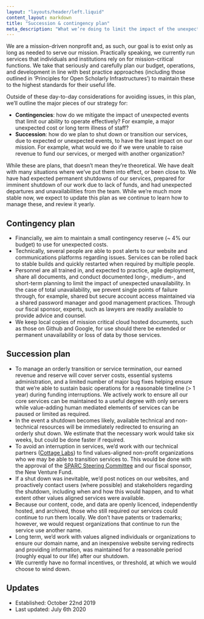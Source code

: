```yaml
---
layout: "layouts/header/left.liquid"
content_layout: markdown
title: "Succession & contingency plan"
meta_description: "What we’re doing to limit the impact of the unexpected, and ensure an orderly shutdown if required."
---
```

We are a mission-driven nonprofit and, as such, our goal is to exist only as long as needed to serve our mission. Practically speaking, we currently run services that individuals and institutions rely on for mission-critical functions. We take that seriously and carefully plan our budget, operations, and development in line with best practice approaches (including those outlined in ‘Principles for Open Scholarly Infrastructures’) to maintain these to the highest standards for their useful life.

Outside of these day-to-day considerations for avoiding issues, in this plan, we’ll outline the major pieces of our strategy for:

* **Contingencies**: how do we mitigate the impact of unexpected events that limit our ability to operate effectively? For example, a major unexpected cost or long term illness of staff?
* **Succession**: how do we plan to shut down or transition our services, due to expected or unexpected events, to have the least impact on our mission. For example, what would we do if we were unable to raise revenue to fund our services, or merged with another organization?

While these are plans, that doesn’t mean they’re theoretical. We have dealt with many situations where we’ve put them into effect, or been close to. We have had expected permanent shutdowns of our services, prepared for imminent shutdown of our work due to lack of funds, and had unexpected departures and unavailabilities from the team. While we’re much more stable now, we expect to update this plan as we continue to learn how to manage these, and review it yearly.

## Contingency plan

* Financially, we aim to maintain a small contingency reserve (~ 4% our budget) to use for unexpected costs.
* Technically, several people are able to post alerts to our website and communications platforms regarding issues. Services can be rolled back to stable builds and quickly restarted when required by multiple people.
* Personnel are all trained in, and expected to practice, agile deployment, share all documents, and conduct documented long-, medium-, and short-term planning to limit the impact of unexpected unavailability. In the case of total unavailability, we prevent single points of failure through, for example, shared but secure account access maintained via a shared password manager and good management practices. Through our fiscal sponsor, experts, such as lawyers are readily available to provide advice and counsel.
* We keep local copies of mission critical cloud hosted documents, such as those on Github and Google, for use should there be extended or permanent unavailability or loss of data by those services.

## Succession plan

* To manage an orderly transition or service termination, our earned revenue and reserve will cover server costs, essential systems administration, and a limited number of major bug fixes helping ensure that we’re able to sustain basic operations for a reasonable timeline (> 1 year) during funding interruptions. We actively work to ensure all our core services can be maintained to a useful degree with only servers while value-adding human mediated elements of services can be paused or limited as required.
* In the event a shutdown becomes likely, available technical and non-technical resources will be immediately redirected to ensuring an orderly shut down. We estimate that the necessary work would take six weeks, but could be done faster if required.
* To avoid an interruption in services, we’d work with our technical partners ([Cottage Labs](https://cottagelabs.com/)) to find values-aligned non-profit organizations who we may be able to transition services to. This would be done with the approval of the [SPARC Steering Committee](https://sparcopen.org/who-we-are/governance/) and our fiscal sponsor, the New Venture Fund.
* If a shut down was inevitable, we’d post notices on our websites, and proactively contact users (where possible) and stakeholders regarding the shutdown, including when and how this would happen, and to what extent other values aligned services were available.
* Because our content, code, and data are openly licenced, independently hosted, and archived, those who still required our services could continue to run them locally. We don’t have patents or trademarks; however, we would request organizations that continue to run the service use another name.
* Long term, we’d work with values aligned individuals or organizations to ensure our domain name, and an inexpensive website serving redirects and providing information, was maintained for a reasonable period (roughly equal to our life) after our shutdown.
* We currently have no formal incentives, or threshold, at which we would choose to wind down.

## Updates

* Established: October 22nd 2019
* Last updated: July 6th 2020
